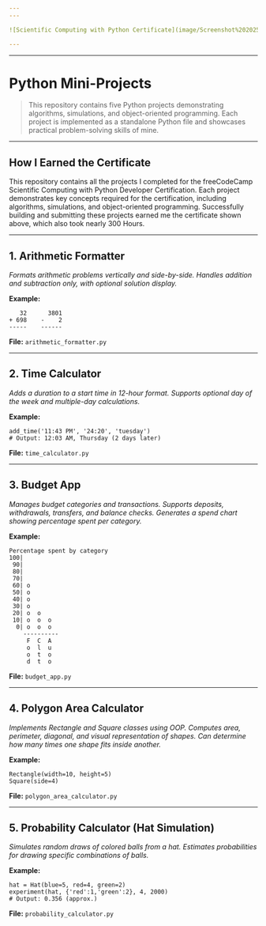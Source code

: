 ```yaml
---
---

![Scientific Computing with Python Certificate](image/Screenshot%202025-08-30%20030503.png)

---
```

---

# Python Mini-Projects

>This repository contains five Python projects demonstrating algorithms, simulations, and object-oriented programming. Each project is implemented as a standalone Python file and showcases practical problem-solving skills of mine.

---

## How I Earned the Certificate

This repository contains all the projects I completed for the freeCodeCamp Scientific Computing with Python Developer Certification. Each project demonstrates key concepts required for the certification, including algorithms, simulations, and object-oriented programming. Successfully building and submitting these projects earned me the certificate shown above, which also took nearly 300 Hours.

---

## 1. Arithmetic Formatter
*Formats arithmetic problems vertically and side-by-side. Handles addition and subtraction only, with optional solution display.*

**Example:**
```
   32      3801
+ 698    -    2
-----    ------
```
**File:** `arithmetic_formatter.py`

---

## 2. Time Calculator
*Adds a duration to a start time in 12-hour format. Supports optional day of the week and multiple-day calculations.*

**Example:**
```
add_time('11:43 PM', '24:20', 'tuesday')
# Output: 12:03 AM, Thursday (2 days later)
```
**File:** `time_calculator.py`

---

## 3. Budget App
*Manages budget categories and transactions. Supports deposits, withdrawals, transfers, and balance checks. Generates a spend chart showing percentage spent per category.*

**Example:**
```
Percentage spent by category
100|          
 90|          
 80|          
 70|          
 60| o        
 50| o        
 40| o        
 30| o        
 20| o  o     
 10| o  o  o  
  0| o  o  o  
    ----------
     F  C  A  
     o  l  u  
     o  t  o  
     d  t  o  
```
**File:** `budget_app.py`

---

## 4. Polygon Area Calculator
*Implements Rectangle and Square classes using OOP. Computes area, perimeter, diagonal, and visual representation of shapes. Can determine how many times one shape fits inside another.*

**Example:**
```
Rectangle(width=10, height=5)
Square(side=4)
```
**File:** `polygon_area_calculator.py`

---

## 5. Probability Calculator (Hat Simulation)
*Simulates random draws of colored balls from a hat. Estimates probabilities for drawing specific combinations of balls.*

**Example:**
```
hat = Hat(blue=5, red=4, green=2)
experiment(hat, {'red':1,'green':2}, 4, 2000)
# Output: 0.356 (approx.)
```
**File:** `probability_calculator.py`

